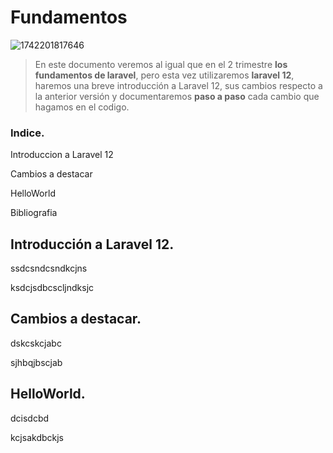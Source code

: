 # Fundamentos

![1742201817646](image/readme/1742201817646.png)

> En este documento veremos al igual que en el 2 trimestre **los fundamentos de laravel**, pero esta vez utilizaremos **laravel 12**, haremos una breve introducción a Laravel 12, sus cambios respecto a la anterior versión y documentaremos **paso a paso** cada cambio que hagamos en el codigo.

### Indice.

Introduccion a Laravel 12

Cambios a destacar

HelloWorld

Bibliografia

## Introducción a Laravel 12.

ssdcsndcsndkcjns

ksdcjsdbcscljndksjc


## Cambios a destacar.

dskcskcjabc

sjhbqjbscjab


## HelloWorld.

dcisdcbd

kcjsakdbckjs
